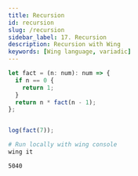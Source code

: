 ```yaml
---
title: Recursion
id: recursion
slug: /recursion
sidebar_label: 17. Recursion
description: Recursion with Wing
keywords: [Wing language, variadic]
---
```


```js playground example title="main.w"
let fact = (n: num): num => {
  if n == 0 {
    return 1;
  }
  return n * fact(n - 1);
};


log(fact(7));
```

```bash title="Wing console output"
# Run locally with wing console
wing it

5040
```